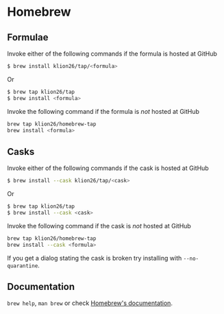 # Homebrew

## Formulae
Invoke either of the following commands if the formula is hosted at GitHub

```sh
$ brew install klion26/tap/<formula>
```

Or

```sh
$ brew tap klion26/tap
$ brew install <formula>
```

Invoke the following command if the formula is *not* hosted at GitHub

```sh
brew tap klion26/homebrew-tap 
brew install <formula>
```

## Casks
Invoke either of the following commands if the cask is hosted at GitHub

```sh
$ brew install --cask klion26/tap/<cask>
```

Or

```sh
$ brew tap klion26/tap
$ brew install --cask <cask>
```

Invoke the following command if the cask is *not* hosted at GitHub

```sh
brew tap klion26/homebrew-tap 
brew install --cask <formula>
```

If you get a dialog stating the cask is broken try installing with `--no-quarantine`.

## Documentation
`brew help`, `man brew` or check [Homebrew's documentation](https://docs.brew.sh).
